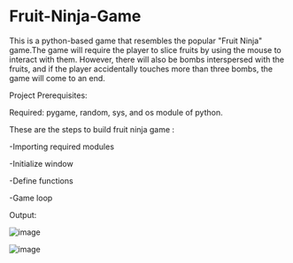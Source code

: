 # Fruit-Ninja-Game

This is a python-based game that resembles the popular "Fruit Ninja" game.The game will require the player to slice fruits by using the mouse to interact with them. However, there will also be bombs interspersed with the fruits, and if the player accidentally touches more than three bombs, the game will come to an end.

Project Prerequisites:

Required: pygame, random, sys, and os module of python. 



These are the steps to build fruit ninja game :

-Importing required modules

-Initialize window

-Define functions

-Game loop



Output:

![image](https://user-images.githubusercontent.com/74890882/229331982-b8cef76b-851f-4336-bf61-cb26f4db9057.png)




![image](https://user-images.githubusercontent.com/74890882/229331993-dc880a11-5140-476c-a22c-5087c91e4586.png)


